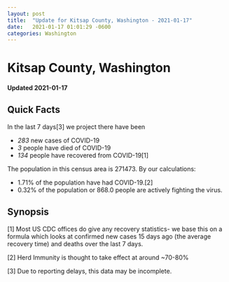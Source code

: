 ```yaml
---
layout: post
title:  "Update for Kitsap County, Washington - 2021-01-17"
date:   2021-01-17 01:01:29 -0600
categories: Washington
---
```


# Kitsap County, Washington
#### Updated 2021-01-17

## Quick Facts

In the last 7 days[3] we project there have been
- *283* new cases of COVID-19
- *3* people have died of COVID-19
- *134* people have recovered from COVID-19[1]

The population in this census area is 271473. By our calculations:
- 1.71% of the population have had COVID-19.[2]
- 0.32% of the population or 868.0 people are actively fighting the virus.

## Synopsis




[1] Most US CDC offices do give any recovery statistics- we base this on a formula which looks at confirmed new cases
15 days ago (the average recovery time) and deaths over the last 7 days.

[2] Herd Immunity is thought to take effect at around ~70-80%

[3] Due to reporting delays, this data may be incomplete.
 
    